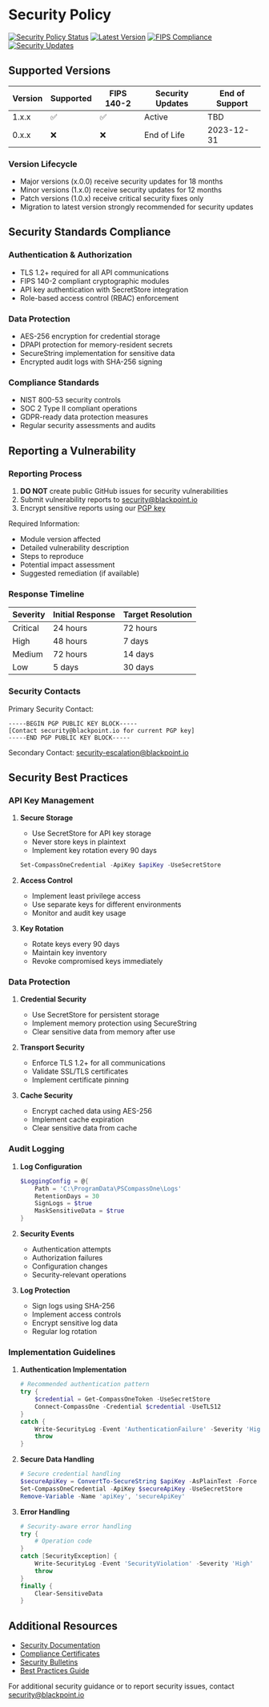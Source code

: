 # Security Policy

[![Security Policy Status](https://img.shields.io/badge/Security%20Policy-Active-green.svg)](SECURITY.md)
[![Latest Version](https://img.shields.io/powershellgallery/v/PSCompassOne.svg)](https://www.powershellgallery.com/packages/PSCompassOne)
[![FIPS Compliance](https://img.shields.io/badge/FIPS%20140--2-Compliant-blue.svg)](SECURITY.md)
[![Security Updates](https://img.shields.io/badge/Security%20Updates-Active-green.svg)](SECURITY.md)

## Supported Versions

| Version | Supported | FIPS 140-2 | Security Updates | End of Support |
|---------|-----------|------------|------------------|----------------|
| 1.x.x   | ✅        | ✅         | Active           | TBD           |
| 0.x.x   | ❌        | ❌         | End of Life      | 2023-12-31    |

### Version Lifecycle
- Major versions (x.0.0) receive security updates for 18 months
- Minor versions (1.x.0) receive security updates for 12 months
- Patch versions (1.0.x) receive critical security fixes only
- Migration to latest version strongly recommended for security updates

## Security Standards Compliance

### Authentication & Authorization
- TLS 1.2+ required for all API communications
- FIPS 140-2 compliant cryptographic modules
- API key authentication with SecretStore integration
- Role-based access control (RBAC) enforcement

### Data Protection
- AES-256 encryption for credential storage
- DPAPI protection for memory-resident secrets
- SecureString implementation for sensitive data
- Encrypted audit logs with SHA-256 signing

### Compliance Standards
- NIST 800-53 security controls
- SOC 2 Type II compliant operations
- GDPR-ready data protection measures
- Regular security assessments and audits

## Reporting a Vulnerability

### Reporting Process

1. **DO NOT** create public GitHub issues for security vulnerabilities
2. Submit vulnerability reports to security@blackpoint.io
3. Encrypt sensitive reports using our [PGP key](#security-contacts)

Required Information:
- Module version affected
- Detailed vulnerability description
- Steps to reproduce
- Potential impact assessment
- Suggested remediation (if available)

### Response Timeline

| Severity | Initial Response | Target Resolution |
|----------|-----------------|-------------------|
| Critical | 24 hours        | 72 hours         |
| High     | 48 hours        | 7 days           |
| Medium   | 72 hours        | 14 days          |
| Low      | 5 days          | 30 days          |

### Security Contacts

Primary Security Contact:
```
-----BEGIN PGP PUBLIC KEY BLOCK-----
[Contact security@blackpoint.io for current PGP key]
-----END PGP PUBLIC KEY BLOCK-----
```

Secondary Contact: security-escalation@blackpoint.io

## Security Best Practices

### API Key Management

1. **Secure Storage**
   - Use SecretStore for API key storage
   - Never store keys in plaintext
   - Implement key rotation every 90 days
   ```powershell
   Set-CompassOneCredential -ApiKey $apiKey -UseSecretStore
   ```

2. **Access Control**
   - Implement least privilege access
   - Use separate keys for different environments
   - Monitor and audit key usage

3. **Key Rotation**
   - Rotate keys every 90 days
   - Maintain key inventory
   - Revoke compromised keys immediately

### Data Protection

1. **Credential Security**
   - Use SecretStore for persistent storage
   - Implement memory protection using SecureString
   - Clear sensitive data from memory after use

2. **Transport Security**
   - Enforce TLS 1.2+ for all communications
   - Validate SSL/TLS certificates
   - Implement certificate pinning

3. **Cache Security**
   - Encrypt cached data using AES-256
   - Implement cache expiration
   - Clear sensitive data from cache

### Audit Logging

1. **Log Configuration**
   ```powershell
   $LoggingConfig = @{
       Path = 'C:\ProgramData\PSCompassOne\Logs'
       RetentionDays = 30
       SignLogs = $true
       MaskSensitiveData = $true
   }
   ```

2. **Security Events**
   - Authentication attempts
   - Authorization failures
   - Configuration changes
   - Security-relevant operations

3. **Log Protection**
   - Sign logs using SHA-256
   - Implement access controls
   - Encrypt sensitive log data
   - Regular log rotation

### Implementation Guidelines

1. **Authentication Implementation**
   ```powershell
   # Recommended authentication pattern
   try {
       $credential = Get-CompassOneToken -UseSecretStore
       Connect-CompassOne -Credential $credential -UseTLS12
   }
   catch {
       Write-SecurityLog -Event 'AuthenticationFailure' -Severity 'High'
       throw
   }
   ```

2. **Secure Data Handling**
   ```powershell
   # Secure credential handling
   $secureApiKey = ConvertTo-SecureString $apiKey -AsPlainText -Force
   Set-CompassOneCredential -ApiKey $secureApiKey -UseSecretStore
   Remove-Variable -Name 'apiKey', 'secureApiKey'
   ```

3. **Error Handling**
   ```powershell
   # Security-aware error handling
   try {
       # Operation code
   }
   catch [SecurityException] {
       Write-SecurityLog -Event 'SecurityViolation' -Severity 'High'
       throw
   }
   finally {
       Clear-SensitiveData
   }
   ```

## Additional Resources

- [Security Documentation](https://docs.blackpoint.io/security)
- [Compliance Certificates](https://docs.blackpoint.io/compliance)
- [Security Bulletins](https://security.blackpoint.io/bulletins)
- [Best Practices Guide](https://docs.blackpoint.io/best-practices)

For additional security guidance or to report security issues, contact security@blackpoint.io